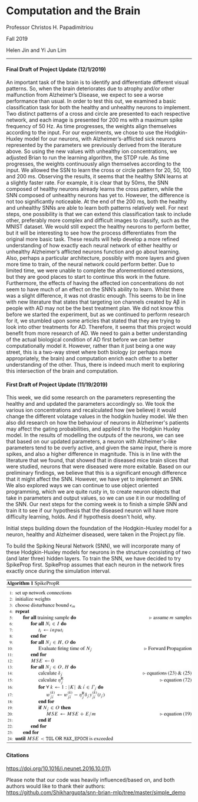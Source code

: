 # Computation and the Brain

Professor Christos H. Papadimitriou

Fall 2019

Helen Jin and Yi Jun Lim

------
#### Final Draft of Project Update (12/1/2019)
An important task of the brain is to identify and differentiate different visual patterns. So, when the brain deteriorates due to atrophy and/or other malfunction from Alzheimer’s Disease, we expect to see a worse performance than usual. 
In order to test this out, we examined a basic classification task for both the healthy and unhealthy neurons to implement. Two distinct patterns of a cross and circle are presented to each respective network, and each image is presented for 200 ms with a maximum spike frequency of 50 Hz. As time progresses, the weights align themselves according to the input. For our experiments, we chose to use the Hodgkin-Huxley model for our neurons, with Alzheimer’s-afflicted sick neurons represented by the parameters we previously derived from the literature above. So using the new values with unhealthy ion concentrations, we adjusted Brian to run the learning algorithm, the STDP rule. As time progresses, the weights continuously align themselves according to the input. 
We allowed the SSN to learn the cross or circle pattern for 20, 50, 100 and 200 ms. Observing the results, it seems that the healthy SNN learns at a slightly faster rate. For example, it is clear that by 50ms, the SNN composed of healthy neurons already learns the cross pattern, while the SNN composed of unhealthy neurons has yet to. However, the difference is not too significantly noticeable. At the end of the 200 ms, both the healthy and unhealthy SNNs are able to learn both patterns relatively well.
For next steps, one possibility is that we can extend this classification task to include other, preferably more complex and difficult images to classify, such as the MNIST dataset. We would still expect the healthy neurons to perform better, but it will be interesting to see how the process differentiates from the original more basic task. These results will help develop a more refined understanding of how exactly each neural network of either healthy or unhealthy Alzheimer’s afflicted neurons function and go about learning. Also, perhaps a particular architecture, possibly with more layers and given more time to train, of the neural network could perform better. Due to limited time, we were unable to complete the aforementioned extensions, but they are good places to start to continue this work in the future. 
Furthermore, the effects of having the affected ion concentrations do not seem to have much of an effect on the SNN’s ability to learn. Whilst there was a slight difference, it was not drastic enough. This seems to be in line with new literature that states that targeting ion channels created by Aβ in people with AD may not be the best treatment plan. We did not know this before we started the experiment, but as we continued to perform research for it, we stumbled upon some articles that stated that they are trying to look into other treatments for AD. Therefore, it seems that this project would benefit from more research of AD. We need to gain a better understanding of the actual biological condition of AD first before we can better computationally model it. However, rather than it just being a one way street, this is a two-way street where both biology (or perhaps more appropriately, the brain) and computation enrich each other to a better understanding of the other. Thus, there is indeed much merit to exploring this intersection of the brain and computation.


#### First Draft of Project Update (11/19/2019)

This week, we did some research on the parameters representing the healthy and 
and updated the parameters accordingly so. We took the various ion concentrations and recalculated how (we believe) it would change the different volatage values in the hodgkin huxley model. We then also did research on how the behaviour of neurons in Alzherimer's patients may affect the gating probabilities, and applied it to the Hodgkin Huxley model. In the results of modelling the outputs of the neurons, we can see that based on our updated parameters, a neuron with Alzheimer's-like parameters tend to be overly active, and given the same input, there is more spikes, and also a higher difference in magnitude. This is in line with the literature that we found, that showed that in diseased mice brain slices that were studied, neurons that were diseased were more exitable. Based on our preliminary findings, we believe that this is a significant enough difference that it might affect the SNN. However, we have yet to implement an SNN. We also explored ways we can continue to use object oriented programming, which we are quite rusty in, to create neuron objects that take in parameters and output values, so we can use it in our modelling of the SNN. Our next steps for the coming week is to finish a simple SNN and train it to see if our hypothesis that the diseased neuron will have more difficulty learning, holds. And if hypothesis doesn't hold, why.


Initial steps building down the foundation of the Hodgkin-Huxley model for a neuron, healthy and Alzheimer diseased, were taken in the Project.py file. 

To build the Spiking Neural Network (SNN), we will incorporate many of these Hodgkin-Huxley models for neurons in the structure consisting of two (and later three) hidden layers. To train the SNN, we have decided to try SpikeProp first. SpikeProp assumes that each neuron in the network fires exactly once during the simulation interval. 

![A sequential step](spikeprop.jpg?raw=true "Spike Propagation")


#### Citations
<https://doi.org/10.1016/j.neunet.2016.10.011>\

Please note that our code was heavily influenced/based on, and both authors would like to thank their authors:
<https://github.com/Shikhargupta/snn-brian-mlp/tree/master/simple_demo>





